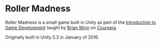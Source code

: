 # Roller Madness
Roller Madness is a small game built in Unity as part of the [Introduction to Game Development](https://www.coursera.org/learn/game-development) taught by [Brian Winn](http://gel.msu.edu/brian-winn/) on [Coursera](https://www.coursera.org/).

Originally built in Unity 5.3 in January of 2016.
